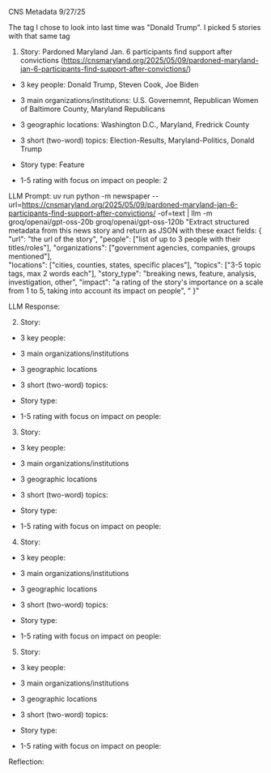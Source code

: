 CNS Metadata 9/27/25

The tag I chose to look into last time was "Donald Trump". I picked 5 stories with that same tag

1. Story: Pardoned Maryland Jan. 6 participants find support after convictions (https://cnsmaryland.org/2025/05/09/pardoned-maryland-jan-6-participants-find-support-after-convictions/)

- 3 key people: Donald Trump, Steven Cook, Joe Biden

- 3 main organizations/institutions: U.S. Governemnt, Republican Women of Baltimore County, Maryland Republicans

- 3 geographic locations: Washington D.C., Maryland, Fredrick County

- 3 short (two-word) topics: Election-Results, Maryland-Politics, Donald Trump

- Story type: Feature

- 1-5 rating with focus on impact on people: 2

LLM Prompt: uv run python -m newspaper --url=https://cnsmaryland.org/2025/05/09/pardoned-maryland-jan-6-participants-find-support-after-convictions/ -of=text | llm -m groq/openai/gpt-oss-20b groq/openai/gpt-oss-120b "Extract structured metadata from this news story and return as JSON with these exact fields:
{
  \"url\": \"the url of the story\",
  \"people\": [\"list of up to 3 people with their titles/roles\"],
  \"organizations\": [\"government agencies, companies, groups mentioned\"],  
  \"locations\": [\"cities, counties, states, specific places\"],
  \"topics\": [\"3-5 topic tags, max 2 words each\"],
  \"story_type\": \"breaking news, feature, analysis, investigation, other\",
  \"impact\": \"a rating of the story's importance on a scale from 1 to 5, taking into account its impact on people\",
  \"
}"


LLM Response: 


2. Story:

- 3 key people: 

- 3 main organizations/institutions

- 3 geographic locations

- 3 short (two-word) topics:

- Story type: 

- 1-5 rating with focus on impact on people: 


3. Story:

- 3 key people: 

- 3 main organizations/institutions

- 3 geographic locations

- 3 short (two-word) topics:

- Story type: 

- 1-5 rating with focus on impact on people: 


4. Story:

- 3 key people: 

- 3 main organizations/institutions

- 3 geographic locations

- 3 short (two-word) topics:

- Story type: 

- 1-5 rating with focus on impact on people: 


5. Story:

- 3 key people: 

- 3 main organizations/institutions

- 3 geographic locations

- 3 short (two-word) topics:

- Story type: 

- 1-5 rating with focus on impact on people: 





Reflection: 